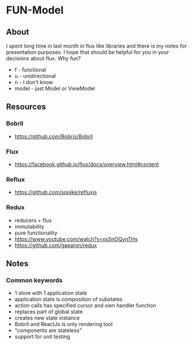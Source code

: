 # FUN-Model

## About
I spent long time in last month in flux like libraries and there is my notes for presentation purposes. I hope that should be helpful for you in your decisions about flux. Why fun?
* f - functional
* u - unidirectional
* n - I don't know
* model - just Model or ViewModel

## Resources
### Bobril
* https://github.com/Bobris/Bobril

### Flux
* https://facebook.github.io/flux/docs/overview.html#content

### Reflux
* https://github.com/spoike/refluxjs

### Redux
* reducers + flux
* immutability
* pure functionality
* https://www.youtube.com/watch?v=xsSnOQynTHs
* https://github.com/gaearon/redux

## Notes
### Common keywords
* 1 store with 1 application state
* application state is composition of substates
* action calls has specified cursor and own handler function
 * replaces part of global state
 * creates new state instance
* Bobril and ReactJs is only rendering tool
 * "components are stateless"
* support for unit testing

